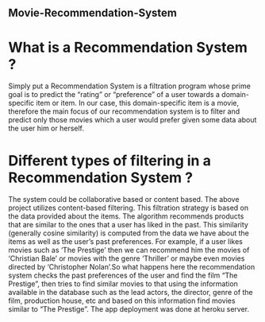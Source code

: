 ## Movie-Recommendation-System

# What is a Recommendation System ?

Simply put a Recommendation System is a filtration program whose prime goal is to predict the “rating” or 
“preference” of a user towards a domain-specific item or item. In our case, this domain-specific item is a movie,
therefore the main focus of our recommendation system is to filter and predict only those movies which a user 
would prefer given some data about the user him or herself.

# Different types of filtering in a Recommendation System ?

The system could be collaborative based or content based. The above project utilizes content-based filtering.
This filtration strategy is based on the data provided about the items. The algorithm recommends products that 
are similar to the ones that a user has liked in the past. This similarity (generally cosine similarity) is 
computed from the data we have about the items as well as the user’s past preferences.
For example, if a user likes movies such as ‘The Prestige’ then we can recommend him the movies of ‘Christian Bale’
or movies with the genre ‘Thriller’ or maybe even movies directed by ‘Christopher Nolan’.So what happens here the 
recommendation system checks the past preferences of the user and find the film “The Prestige”, then tries to find 
similar movies to that using the information available in the database such as the lead actors, the director,
genre of the film, production house, etc and based on this information find movies similar to “The Prestige”.
The app deployment was done at heroku server.
